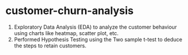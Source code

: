 # customer-churn-analysis
1) Exploratory Data Analysis (EDA) to analyze the customer behaviour using charts like heatmap, scatter plot, etc.
2) Performed Hypothesis Testing using the Two sample t-test to deduce the steps to retain customers.
